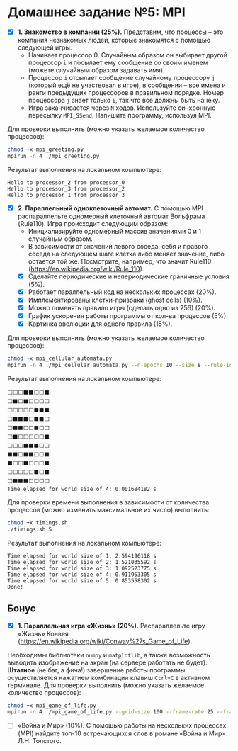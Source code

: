 # Домашнее задание №5: MPI

- [X] **1. Знакомство в компании (25%).** Представим, что процессы – это компания незнакомых людей, которые знакомятся с помощью следующей игры:
    - Начинает процессор 0. Случайным образом он выбирает другой процессор `i` и посылает ему сообщение со своим именем (можете случайным образом задавать имя).
    - Процессор `i` отсылает сообщение случайному процессору `j` (который ещё не участвовал в игре), в сообщении – все имена и ранги предыдущих процессоров в правильном порядке. Номер процессора `j` знает только `i`, так что все должны быть начеку.
    - Игра заканчивается через `N` ходов.
    Используйте синхронную пересылку `MPI_SSend`. Напишите программу, используя MPI.

Для проверки выполнить (можно указать желаемое количество процессов):
```bash
chmod +x mpi_greeting.py
mpirun -n 4 ./mpi_greeting.py
```

Результат выполнения на локальном компьютере:

```
Hello to processor_2 from processor_0
Hello to processor_3 from processor_2
Hello to processor_1 from processor_3
```

- [X] **2. Параллельный одноклеточный автомат.** С помощью MPI распараллельте одномерный клеточный автомат Вольфрама (Rule110). Игра происходит следующим образом:
    - Инициализируйте одномерный массив значениями 0 и 1 случайным образом.
    - В зависимости от значений левого соседа, себя и правого соседа на следующем шаге клетка либо меняет значение, либо остается той же. Посмотрите, например, что значит Rule110 (https://en.wikipedia.org/wiki/Rule_110).
    - [X] Сделайте периодические и непериодические граничные условия (5%).
    - [X] Работает параллельный код на нескольких процессах (20%).
    - [X] Имплементированы клетки-призраки (ghost cells) (10%).
    - [X] Можно поменять правило игры (сделать одно из 256) (20%).
    - [X] График ускорения работы программы от кол-ва процессов (5%).
    - [X] Картинка эволюции для одного правила (15%).

Для проверки выполнить (можно указать желаемое количество процессов):
```bash
chmod +x mpi_cellular_automata.py
mpirun -n 4 ./mpi_cellular_automata.py --n-epochs 10 --size 8 --rule-id 110 --periodic --show-progress
```

Результат выполнения на локальном компьютере:

```
⬜⬜⬜⬛⬛⬜⬜⬛
⬜⬛⬜⬛⬜⬜⬜⬜
⬜⬜⬜⬜⬜⬛⬛⬛
⬜⬛⬛⬛⬜⬛⬛⬜
⬜⬛⬛⬜⬜⬛⬜⬜
⬜⬛⬜⬜⬜⬜⬜⬛
⬜⬜⬜⬛⬛⬛⬜⬜
⬛⬛⬜⬛⬛⬜⬜⬛
⬛⬜⬜⬛⬜⬜⬜⬛
⬜⬜⬜⬜⬜⬛⬜⬛
⬜⬛⬛⬛⬜⬜⬜⬜
Time elapsed for world size of 4: 0.001684182 s
```

Для проверки времени выполнения в зависимости от количества процессов (можно изменить максимальное их число) выполнить:
```bash
chmod +x timings.sh
./timings.sh 5
```

Результат выполнения на локальном компьютере:

```
Time elapsed for world size of 1: 2.594196118 s
Time elapsed for world size of 2: 1.521035592 s
Time elapsed for world size of 3: 1.092523775 s
Time elapsed for world size of 4: 0.911953305 s
Time elapsed for world size of 5: 0.853558302 s
Done!
```

## Бонус

- [X] **1. Параллельная игра «Жизнь» (20%).** Распараллельте игру «Жизнь» Конвея (https://en.wikipedia.org/wiki/Conway%27s_Game_of_Life).

Необходимы библиотеки `numpy` и `matplotlib`, а также возможность выводить изображение на экран (на сервере работать не будет). **Штатное** (не баг, а фича!) завершение работы программы осуществляется нажатием комбинации клавиш `Ctrl+C` в активном терминале.
Для проверки выполнить (можно указать желаемое количество процессов):
```bash
chmod +x mpi_game_of_life.py
mpirun -n 4 ./mpi_game_of_life.py --grid-size 100 --frame-rate 25 --fraction-alive 0.2 --gosper
```

- [ ] «Война и Мир» (10%). С помощью работы на нескольких процессах (MPI) найдите топ-10 встречающихся слов в романе «Война и Мир» Л.Н. Толстого.